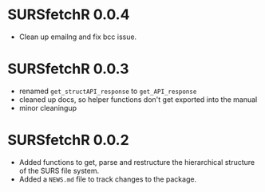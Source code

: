# SURSfetchR 0.0.4

* Clean up emailng and fix bcc issue.

# SURSfetchR 0.0.3

* renamed `get_structAPI_response` to `get_API_response`
* cleaned up docs, so helper functions don't get exported into the manual
* minor cleaningup

# SURSfetchR 0.0.2

* Added functions to get, parse and restructure the hierarchical structure of the SURS file system. 
* Added a `NEWS.md` file to track changes to the package.
